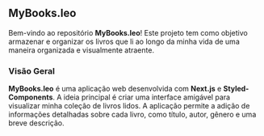 ## MyBooks.leo

Bem-vindo ao repositório **MyBooks.leo**! Este projeto tem como objetivo armazenar e organizar os livros que li ao longo da minha vida de uma maneira organizada e visualmente atraente.

### Visão Geral

**MyBooks.leo** é uma aplicação web desenvolvida com **Next.js** e **Styled-Components**. A ideia principal é criar uma interface amigável para visualizar minha coleção de livros lidos. A aplicação permite a adição de informações detalhadas sobre cada livro, como título, autor, gênero e uma breve descrição.
